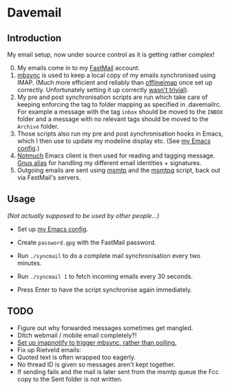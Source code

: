 # Davemail

## Introduction

My email setup, now under source control as it is getting rather complex!

0. My emails come in to my [FastMail][1] account.
1. [mbsync][2] is used to keep a local copy of my emails synchronised using
   IMAP. (Much more efficient and reliably than [offlineimap][3] once set up
   correctly. Unfortunately setting it up correctly [wasn't trivial][4]).
2. My pre and post synchronisation scripts are run which take care of keeping
   enforcing the tag to folder mapping as specified in .davemailrc. For example
   a message with the tag `inbox` should be moved to the `INBOX` folder and a
   message with no relevant tags should be moved to the `Archive` folder.
3. Those scripts also run my pre and post synchronisation hooks in Emacs, which
   I then use to update my modeline display etc. (See [my Emacs config][5].)
4. [Notmuch][6] Emacs client is then used for reading and tagging message.
   [Gnus alias][7] for handling my different email identities + signatures.
5. Outgoing emails are sent using [msmtp][8] and the [msmtpq][9] script, back
   out via FastMail's servers.


## Usage

_(Not actually supposed to be used by other people...)_

- Set up [my Emacs config][5].
- Create `password.gpg` with the FastMail password.

- Run `./syncmail` to do a complete mail synchronisation every two minutes.
- Run `./syncmail 1` to fetch incoming emails every 30 seconds.
- Press Enter to have the script synchronise again immediately.


## TODO

- Figure out why forwarded messages sometimes get mangled.
- Ditch webmail / mobile email completely?!
- [Set up imapnotify to trigger mbsync, rather than polling.][10]
- Fix up Rietveld emails:
 - Quoted text is often wrapped too eagerly.
 - No thread ID is given so messages aren't kept together.
- If sending fails and the mail is later sent from the msmtp queue the Fcc copy
  to the Sent folder is not written.

[1]: https://fastmail.com
[2]: http://isync.sourceforge.net/mbsync.html
[3]: http://www.offlineimap.org
[4]: http://isync.sourceforge.net/mbsync.html#INHERENT%20PROBLEMS
[5]: https://github.com/kzar/emacs.d
[6]: https://notmuchmail.org/
[7]: https://www.emacswiki.org/emacs/GnusAlias
[8]: http://msmtp.sourceforge.net/
[9]: https://www.emacswiki.org/emacs/GnusMSMTP#toc3
[10]: https://martinralbrecht.wordpress.com/2016/05/30/handling-email-with-emacs/
